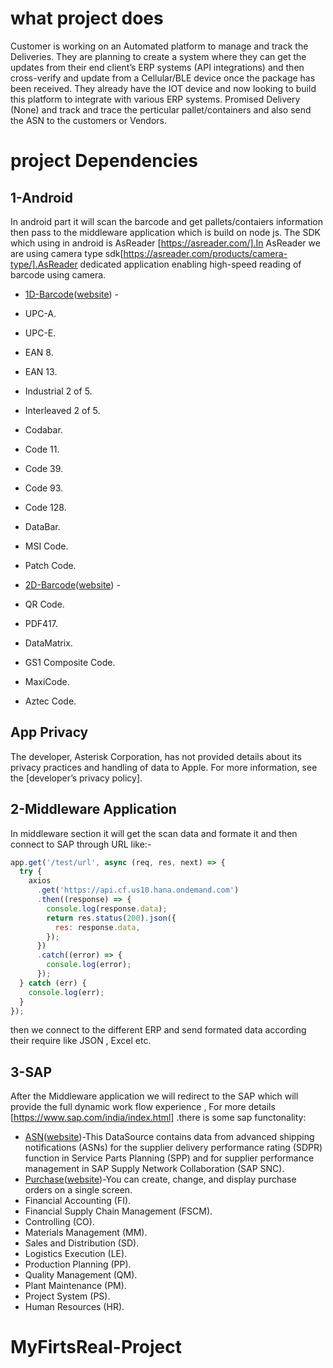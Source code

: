 # what project does

Customer is working on an Automated platform to manage and track the Deliveries. They are planning to create a system where they can get the updates from their end client’s ERP systems (API integrations) and then cross-verify and update from a Cellular/BLE device once the package has been received. They already have the IOT device and now looking to build this platform to integrate with various ERP systems. Promised Delivery (None) and track and trace the perticular pallet/containers and also send the ASN to the customers or Vendors.

# project Dependencies

## 1-Android

In android part it will scan the barcode and get pallets/contaiers information then pass to the middleware application which is build on node js. The SDK which using in android is AsReader [https://asreader.com/].In AsReader we are using camera type sdk[https://asreader.com/products/camera-type/].AsReader dedicated application enabling high-speed reading of barcode using camera.

- [1D-Barcode](https://www.dynamsoft.com/blog/insights/the-comprehensive-guide-to-1d-and-2d-barcodes/)([website](https://www.dynamsoft.com/blog/insights/the-comprehensive-guide-to-1d-and-2d-barcodes/)) -
- UPC-A.
- UPC-E.
- EAN 8.
- EAN 13.
- Industrial 2 of 5.
- Interleaved 2 of 5.
- Codabar.
- Code 11.
- Code 39.
- Code 93.
- Code 128.
- DataBar.
- MSI Code.
- Patch Code.

- [2D-Barcode](https://www.dynamsoft.com/blog/insights/the-comprehensive-guide-to-1d-and-2d-barcodes/)([website](https://www.dynamsoft.com/blog/insights/the-comprehensive-guide-to-1d-and-2d-barcodes/)) -
- QR Code.
- PDF417.
- DataMatrix.
- GS1 Composite Code.
- MaxiCode.
- Aztec Code.

## App Privacy

The developer, Asterisk Corporation, has not provided details about its privacy practices and handling of data to Apple. For more information, see the [developer’s privacy policy].

## 2-Middleware Application

In middleware section it will get the scan data and formate it and then connect to SAP through URL like:-

```js
app.get('/test/url', async (req, res, next) => {
  try {
    axios
      .get('https://api.cf.us10.hana.ondemand.com')
      .then((response) => {
        console.log(response.data);
        return res.status(200).json({
          res: response.data,
        });
      })
      .catch((error) => {
        console.log(error);
      });
  } catch (err) {
    console.log(err);
  }
});
```

then we connect to the different ERP and send formated data according their require like JSON , Excel etc.

## 3-SAP

After the Middleware application we will redirect to the SAP which will provide the full dynamic work flow experience , For more details [https://www.sap.com/india/index.html]
.there is some sap functonality:

- [ASN](http://saphelp.ucc.ovgu.de/NW750/EN/72/8dbf53f106b44ce10000000a174cb4/content.htm)([website](http://saphelp.ucc.ovgu.de/NW750/EN/72/8dbf53f106b44ce10000000a174cb4/content.htm))-This DataSource contains data from advanced shipping notifications (ASNs) for the supplier delivery performance rating (SDPR) function in Service Parts Planning (SPP) and for supplier performance management in SAP Supply Network Collaboration (SAP SNC).
- [Purchase](https://help.sap.com/docs/SAP_S4HANA_ON-PREMISE/6b120435270a45c8b81b203e74c62aae/8780b65334e6b54ce10000000a174cb4.html?version=1709%20001)([website](https://help.sap.com/docs/SAP_S4HANA_ON-PREMISE/6b120435270a45c8b81b203e74c62aae/8780b65334e6b54ce10000000a174cb4.html?version=1709%20001))-You can create, change, and display purchase orders on a single screen.
- Financial Accounting (FI).
- Financial Supply Chain Management (FSCM).
- Controlling (CO).
- Materials Management (MM).
- Sales and Distribution (SD).
- Logistics Execution (LE).
- Production Planning (PP).
- Quality Management (QM).
- Plant Maintenance (PM).
- Project System (PS).
- Human Resources (HR).
# MyFirtsReal-Project
